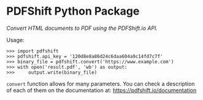 PDFShift Python Package
=======================

*Convert HTML documents to PDF using the PDFShift.io API.*

Usage:

    >>> import pdfshift
    >>> pdfshift.api_key = '120d8e8a86d24c6daa604a9c14fd7c7f'
    >>> binary_file = pdfshift.convert('https://www.example.com')
    >>> with open('result.pdf', 'wb') as output:
    >>>     output.write(binary_file)

`convert` function allows for many parameters.
You can check a description of each of them on the documentation at:
https://pdfshift.io/documentation

